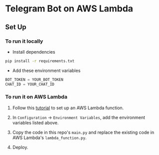 # Telegram Bot on AWS Lambda

## Set Up

### To run it locally

- Install dependencies

```sh
pip install -r requirements.txt
```

- Add these environment variables

```py
BOT_TOKEN = YOUR_BOT_TOKEN
CHAT_ID = YOUR_CHAT_ID
```

### To run it on AWS Lambda

1. Follow this [tutorial](https://aws.amazon.com/getting-started/hands-on/run-serverless-code/) to set up an AWS Lambda function.

2. In `Configuration` -> `Environment Variables`, add the environment variables listed above.

3. Copy the code in this repo's `main.py` and replace the existing code in AWS Lambda's `lambda_function.py`.

4. Deploy.
